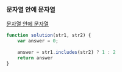 ### 문자열 안에 문자열

[문자열 안에 문자열](https://school.programmers.co.kr/learn/courses/30/lessons/120908)

```jsx
function solution(str1, str2) {
    var answer = 0;
    
    answer = str1.includes(str2) ? 1 : 2
    return answer
}
```